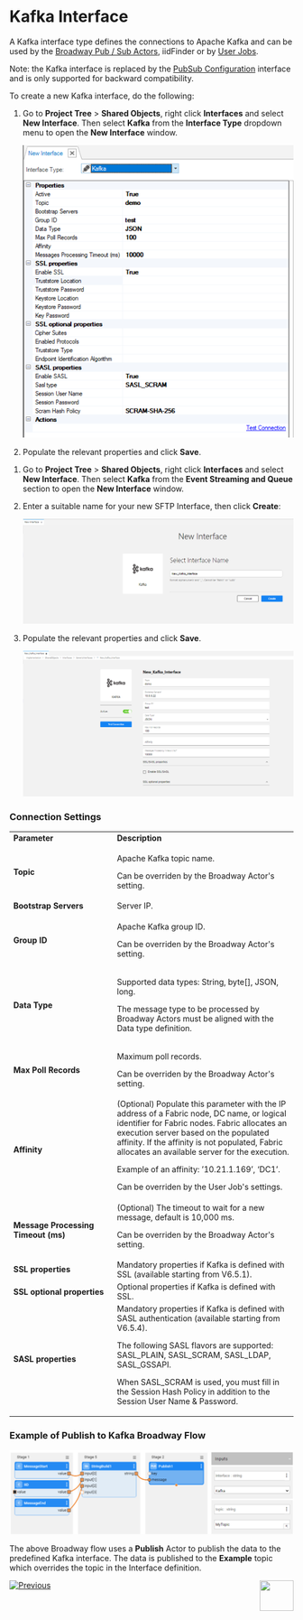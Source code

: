 # Kafka Interface

A Kafka interface type defines the connections to Apache Kafka and can be used by the [Broadway Pub / Sub Actors](/articles/19_Broadway/actors/04_queue_actors.md), iidFinder or by [User Jobs](/articles/20_jobs_and_batch_services/01_fabric_jobs_overview.md).

Note: the Kafka interface is replaced by the [PubSub Configuration](03a_pubsub_config.md) interface and is only supported for backward compatibility.

To create a new Kafka interface, do the following:

<studio>

1. Go to **Project Tree** > **Shared Objects**, right click **Interfaces** and select **New Interface**. Then select **Kafka** from the **Interface Type** dropdown menu to open the **New Interface** window.

   ![image](images/04_kafka_1.PNG)

2. Populate the relevant properties and click **Save**.
  

</studio>


<web>

1. Go to **Project Tree** > **Shared Objects**, right click **Interfaces** and select **New Interface**. Then select **Kafka** from the **Event Streaming and Queue** section to open the **New Interface** window.

2. Enter a suitable name for your new SFTP Interface, then click **Create**:
  
   ![image](images/04_kafka_1WEB.PNG)

3. Populate the relevant properties and click **Save**.

   ![image](images/04_kafka_2WEB.PNG)

</web>



### Connection Settings

<table>
<tbody>
<tr>
<td width="300pxl"><strong>Parameter</strong></td>
<td width="600pxl"><strong>Description</strong></td>
</tr>
<tr>
<td><strong>Topic</strong></td>
<td>
<p>Apache Kafka topic name.</p>
<p>Can be overriden by the Broadway Actor's setting.</p>
</td>
</tr>
<tr>
<td><strong>Bootstrap Servers</strong></td>
<td>Server IP.</td>
</tr>
<tr>
<td><strong>Group ID</strong></td>
<td>
<p>Apache Kafka group ID.</p>
<p>Can be overriden by the Broadway Actor's setting.&nbsp;</p>
</td>
</tr>
<tr>
<td><strong>Data Type</strong>&nbsp;</td>
<td>
<p>Supported data types: String, byte[], JSON, long.</p>
<p>The message type to be processed by Broadway Actors must be aligned with the Data type definition.</p>
</td>
</tr>
<tr>
<td><strong>Max Poll Records</strong></td>
<td><p>Maximum poll records.</p>
<p>Can be overriden by the Broadway Actor's setting.&nbsp;</p>
</td>
</tr>
<tr>
<td><strong>Affinity</strong></td>
<td>(Optional) Populate this parameter with the IP address of a Fabric node, DC name, or logical identifier for Fabric nodes. Fabric allocates an execution server based on the populated affinity. If the affinity is not populated, Fabric allocates an available server for the execution.
<p>Example of an affinity: &rsquo;10.21.1.169&rsquo;, &lsquo;DC1&rsquo;.</p>
<p>Can be overriden by the User Job's settings.</p>
</td>
</tr>
<tr>
<td><strong>Message Processing Timeout (ms)</strong></td>
<td>(Optional) The timeout to wait for a new message, default is 10,000 ms.
<p>Can be overriden by the Broadway Actor's setting.</p>
</td>
</tr>
<tr>
<td><strong>SSL properties</strong></td>
<td>Mandatory properties if Kafka is defined with SSL (available starting from V6.5.1).</td>
</tr>
<tr>
<td><strong>SSL optional properties</strong></td>
<td>Optional properties if Kafka is defined with SSL.</td>
</tr>
<tr>
<td><strong>SASL properties</strong></td>
<td>Mandatory properties if Kafka is defined with SASL authentication (available starting from V6.5.4).
<p>The following SASL flavors are supported: SASL_PLAIN, SASL_SCRAM, SASL_LDAP, SASL_GSSAPI.</p>
<p> When SASL_SCRAM is used, you must fill in the Session Hash Policy in addition to the Session User Name & Password. </p>
</td>
</tr>    
</tbody>
</table>

### Example of Publish to Kafka Broadway Flow

![image](images/04_kafka_2.PNG)

The above Broadway flow uses a **Publish** Actor to publish the data to the predefined Kafka interface. The data is published to the **Example** topic which overrides the topic in the Interface definition.



[![Previous](/articles/images/Previous.png)](02a_pubsub_config.md)[<img align="right" width="60" height="54" src="/articles/images/Next.png">](04_JMS_interface.md) 
